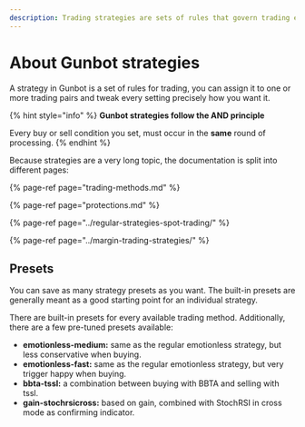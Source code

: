 ```yaml
---
description: Trading strategies are sets of rules that govern trading execution.
---
```


# About Gunbot strategies

A strategy in Gunbot is a set of rules for trading, you can assign it to one or more trading pairs and tweak every setting precisely how you want it.

{% hint style="info" %}
**Gunbot strategies follow the AND principle**

Every buy or sell condition you set, must occur in the **same** round of processing.
{% endhint %}

Because strategies are a very long topic, the documentation is split into different pages:

{% page-ref page="trading-methods.md" %}

{% page-ref page="protections.md" %}

{% page-ref page="../regular-strategies-spot-trading/" %}

{% page-ref page="../margin-trading-strategies/" %}

## Presets

You can save as many strategy presets as you want. The built-in presets are generally meant as a good starting point for an individual strategy.

There are built-in presets for every available trading method. Additionally, there are a few pre-tuned presets available:

* **emotionless-medium:** same as the regular emotionless strategy, but less conservative when buying.
* **emotionless-fast:** same as the regular emotionless strategy, but very trigger happy when buying.
* **bbta-tssl:** a combination between buying with BBTA and selling with tssl.
* **gain-stochrsicross:** based on gain, combined with StochRSI in cross mode as  confirming indicator.

